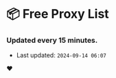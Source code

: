 # :package: Free Proxy List
### Updated every 15 minutes.

- Last updated: `2024-09-14 06:07`

:heart:
